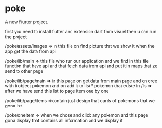 # poke

A new Flutter project.


first you need to install flutter and extension dart from visuel 
then u can run the project 

/poke/assets/images => in this file on find picture that we show it when the app get the data from api




/poke/lib/main => this file who run our application and we find in this file function that have api and that fetch data from      api and put it in maps that ze send to other page



/poke/lib/page/main  => in this page on get data from main page and on cree with it object pokemon and on add it to list    ²         pokemon that existe in /lis => after we have send this list to page item one by one


/poke/lib/page/items =>contain just design that cards of pokemons that we gona list 


/poke/oneitem => when we chose and click any pokemon and this page gona display that contains all information and we display it 
